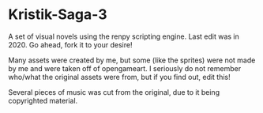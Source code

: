 # Kristik-Saga-3
A set of visual novels using the renpy scripting engine. Last edit was in 2020. Go ahead, fork it to your desire!

Many assets were created by me, but some (like the sprites) were not made by me and were taken off of opengameart.
I seriously do not remember who/what the original assets were from, but if you find out, edit this!

Several pieces of music was cut from the original, due to it being copyrighted material.
